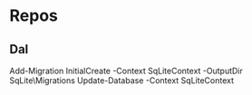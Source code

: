 # Repos
## Dal
Add-Migration InitialCreate -Context SqLiteContext -OutputDir SqLite\Migrations
Update-Database -Context SqLiteContext
